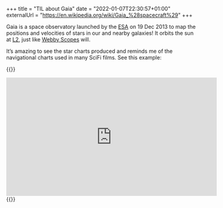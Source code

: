 +++
title = "TIL about Gaia"
date = "2022-01-07T22:30:57+01:00"
externalUrl = "https://en.wikipedia.org/wiki/Gaia_%28spacecraft%29"
+++

Gaia is a space observatory launched by the [ESA](https://en.wikipedia.org/wiki/European_Space_Agency) on 19 Dec 2013 to map the positions and velocities of stars in our and nearby  galaxies! It orbits the sun at [L2](https://en.wikipedia.org/wiki/Lagrangian_point#L2), just like [Webby Scopes](https://nathanherald.com/writing/links/james-web-space-telescope/) will. 

It’s amazing to see the star charts produced and reminds me of the navigational charts used in many SciFi films. See this example:

{{<raw>}}
<iframe width="560" height="315" src="https://www.youtube-nocookie.com/embed/bzQUNCleS3o" title="YouTube video player" frameborder="0" allow="accelerometer; autoplay; clipboard-write; encrypted-media; gyroscope; picture-in-picture" allowfullscreen></iframe>
{{</raw>}}